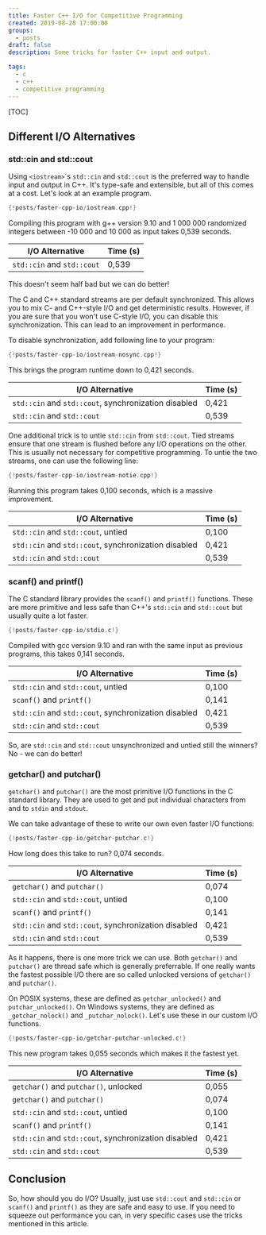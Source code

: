 ```yaml
---
title: Faster C++ I/O for Competitive Programming
created: 2019-08-28 17:00:00
groups:
  - posts
draft: false
description: Some tricks for faster C++ input and output.

tags:
  - c
  - c++
  - competitive programming
---
```


[TOC]

## Different I/O Alternatives

### std::cin and std::cout

Using `<iostream>`´s `std::cin` and `std::cout` is the preferred way to handle
input and output in C++. It's type-safe and extensible, but all of this comes
at a cost. Let's look at an example program.

```cpp
{!posts/faster-cpp-io/iostream.cpp!}
```

Compiling this program with g++ version 9.10 and 1 000 000 randomized integers
between -10 000 and 10 000 as input takes 0,539 seconds.

I/O Alternative                                      | Time (s)
---------------------------------------------------- | --------
`std::cin` and `std::cout`                           | 0,539

This doesn't seem half bad but we can do better!

The C and C++ standard streams are per default synchronized. This allows you to
mix C- and C++-style I/O and get deterministic results. However, if you are
sure that you won't use C-style I/O, you can disable this synchronization. This
can lead to an improvement in performance.

To disable synchronization, add following line to your program:

```cpp hl_lines="5"
{!posts/faster-cpp-io/iostream-nosync.cpp!}
```

This brings the program runtime down to 0,421 seconds.

I/O Alternative                                      | Time (s)
---------------------------------------------------- | --------
`std::cin` and `std::cout`, synchronization disabled | 0,421
`std::cin` and `std::cout`                           | 0,539

One additional trick is to untie `std::cin` from `std::cout`. Tied streams
ensure that one stream is flushed before any I/O operations on the other.
This is usually not necessary for competitive programming. To untie the two
streams, one can use the following line:

```cpp hl_lines="6"
{!posts/faster-cpp-io/iostream-notie.cpp!}
```

Running this program takes 0,100 seconds, which is a massive improvement.

I/O Alternative                                      | Time (s)
---------------------------------------------------- | --------
`std::cin` and `std::cout`, untied                   | 0,100
`std::cin` and `std::cout`, synchronization disabled | 0,421
`std::cin` and `std::cout`                           | 0,539

### scanf() and printf()

The C standard library provides the `scanf()` and
`printf()` functions. These are more primitive and less
safe than C++'s `std::cin` and `std::cout` but usually quite a lot faster.

```c
{!posts/faster-cpp-io/stdio.c!}
```

Compiled with gcc version 9.10 and ran with the same input as previous
programs, this takes 0,141 seconds.

I/O Alternative                                      | Time (s)
---------------------------------------------------- | --------
`std::cin` and `std::cout`, untied                   | 0,100
`scanf()` and `printf()`                             | 0,141
`std::cin` and `std::cout`, synchronization disabled | 0,421
`std::cin` and `std::cout`                           | 0,539

So, are `std::cin` and `std::cout` unsynchronized and untied still the winners?
No - we can do better!

### getchar() and putchar()

`getchar()` and `putchar()` are the most primitive I/O functions in the C
standard library. They are used to get and put individual characters from and
to `stdin` and `stdout`.

We can take advantage of these to write our own even faster I/O functions:

```c
{!posts/faster-cpp-io/getchar-putchar.c!}
```

How long does this take to run? 0,074 seconds.

I/O Alternative                                      | Time (s)
---------------------------------------------------- | --------
`getchar()` and `putchar()`                          | 0,074
`std::cin` and `std::cout`, untied                   | 0,100
`scanf()` and `printf()`                             | 0,141
`std::cin` and `std::cout`, synchronization disabled | 0,421
`std::cin` and `std::cout`                           | 0,539

As it happens, there is one more trick we can use. Both `getchar()` and
`putchar()` are thread safe which is generally preferrable. If one really wants
the fastest possible I/O there are so called unlocked versions of `getchar()`
and `putchar()`.

On POSIX systems, these are defined as `getchar_unlocked()` and
`putchar_unlocked()`. On Windows systems, they are defined as
`_getchar_nolock()` and `_putchar_nolock()`. Let's use these in our custom I/O
functions.

```c
{!posts/faster-cpp-io/getchar-putchar-unlocked.c!}
```

This new program takes 0,055 seconds which makes it the fastest yet.

I/O Alternative                                      | Time (s)
---------------------------------------------------- | --------
`getchar()` and `putchar()`, unlocked                | 0,055
`getchar()` and `putchar()`                          | 0,074
`std::cin` and `std::cout`, untied                   | 0,100
`scanf()` and `printf()`                             | 0,141
`std::cin` and `std::cout`, synchronization disabled | 0,421
`std::cin` and `std::cout`                           | 0,539

## Conclusion

So, how should you do I/O? Usually, just use `std::cout` and `std::cin` or
`scanf()` and `printf()` as they are safe and easy to use. If you need to
squeeze out performance you can, in very specific cases use the tricks
mentioned in this article.
